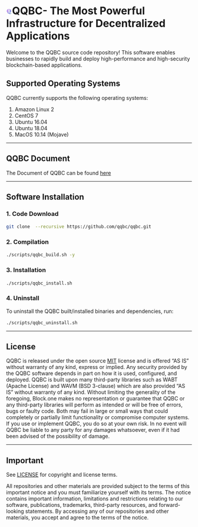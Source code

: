 
# <img src="./images/qqbc.jpeg " alt="drawing" width="16" height="16"/>QQBC- The Most Powerful Infrastructure for Decentralized Applications


Welcome to the QQBC source code repository! This software enables businesses to rapidly build and deploy high-performance and high-security blockchain-based applications.


## Supported Operating Systems

QQBC currently supports the following operating systems:  

1. Amazon Linux 2
2. CentOS 7
3. Ubuntu 16.04
4. Ubuntu 18.04
5. MacOS 10.14 (Mojave)

---
## QQBC Document
The Document of QQBC can be found [here](./docs/index.md)

---

## Software Installation

### 1. Code Download
```sh
git clone  --recursive https://github.com/qqbc/qqbc.git
```

### 2.  Compilation
```sh
./scripts/qqbc_build.sh -y
```

### 3. Installation
```sh
./scripts/qqbc_install.sh
```


### 4. Uninstall
To uninstall the QQBC built/installed binaries and dependencies, run:
```sh
./scripts/qqbc_uninstall.sh
```

---

## License

QQBC is released under the open source [MIT](./LICENSE) license and is offered “AS IS” without warranty of any kind, express or implied. Any security provided by the QQBC software depends in part on how it is used, configured, and deployed. QQBC is built upon many third-party libraries such as WABT (Apache License) and WAVM (BSD 3-clause) which are also provided “AS IS” without warranty of any kind. Without limiting the generality of the foregoing, Block.one makes no representation or guarantee that QQBC or any third-party libraries will perform as intended or will be free of errors, bugs or faulty code. Both may fail in large or small ways that could completely or partially limit functionality or compromise computer systems. If you use or implement QQBC, you do so at your own risk. In no event will QQBC  be liable to any party for any damages whatsoever, even if it had been advised of the possibility of damage.  

---

## Important

See [LICENSE](./LICENSE) for copyright and license terms.

All repositories and other materials are provided subject to the terms of this important notice and you must familiarize yourself with its terms.  The notice contains important information, limitations and restrictions relating to our software, publications, trademarks, third-party resources, and forward-looking statements.  By accessing any of our repositories and other materials, you accept and agree to the terms of the notice.
